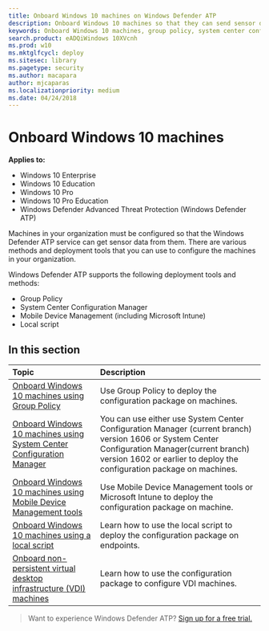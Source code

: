 ```yaml
---
title: Onboard Windows 10 machines on Windows Defender ATP
description: Onboard Windows 10 machines so that they can send sensor data to the Windows Defender ATP sensor
keywords: Onboard Windows 10 machines, group policy, system center configuration manager, mobile device management, local script, gp, sccm, mdm, intune
search.product: eADQiWindows 10XVcnh
ms.prod: w10
ms.mktglfcycl: deploy
ms.sitesec: library
ms.pagetype: security
ms.author: macapara
author: mjcaparas
ms.localizationpriority: medium
ms.date: 04/24/2018
---
```


# Onboard Windows 10 machines

**Applies to:**

- Windows 10 Enterprise
- Windows 10 Education
- Windows 10 Pro
- Windows 10 Pro Education
- Windows Defender Advanced Threat Protection (Windows Defender ATP)



Machines in your organization must be configured so that the Windows Defender ATP service can get sensor data from them. There are various methods and deployment tools that you can use to configure the machines in your organization.

Windows Defender ATP supports the following deployment tools and methods:

- Group Policy
- System Center Configuration Manager
- Mobile Device Management (including Microsoft Intune)
- Local script

## In this section
Topic | Description
:---|:---
[Onboard Windows 10 machines using Group Policy](configure-endpoints-gp-windows-defender-advanced-threat-protection.md) | Use Group Policy to deploy the configuration package on machines.
[Onboard Windows 10 machines using System Center Configuration Manager](configure-endpoints-sccm-windows-defender-advanced-threat-protection.md) | You can use either use System Center Configuration Manager (current branch) version 1606 or System Center Configuration Manager(current branch) version 1602 or earlier to deploy the configuration package on machines.
[Onboard Windows 10 machines using Mobile Device Management tools](configure-endpoints-mdm-windows-defender-advanced-threat-protection.md) | Use Mobile Device Management tools or Microsoft Intune to deploy the configuration package on machine.
[Onboard Windows 10 machines using a local script](configure-endpoints-script-windows-defender-advanced-threat-protection.md) | Learn how to use the local script to deploy the configuration package on endpoints.
[Onboard non-persistent virtual desktop infrastructure (VDI) machines](configure-endpoints-vdi-windows-defender-advanced-threat-protection.md) | Learn how to use the configuration package to configure VDI machines.


>Want to experience Windows Defender ATP? [Sign up for a free trial.](https://www.microsoft.com/en-us/WindowsForBusiness/windows-atp?ocid=docs-wdatp-configureendpoints-belowfoldlink)